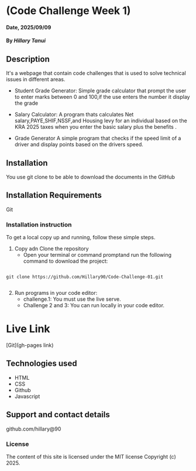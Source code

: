 # (Code Challenge Week 1)

#### Date, 2025/09/09

#### By *Hillary Tanui*

## Description
It's a webpage that contain code challenges that is used to solve technical issues in different areas.
- Student Grade Generator: Simple grade calculator that prompt the user to enter marks between 0 and 100,if the use enters the number it display the grade
  
- Salary Calculator: A program thats calculates Net salary,PAYE,SHIF,NSSF,and Housing levy for an individual based on the KRA 2025 taxes when you enter the basic salary plus the benefits .
  
- Grade Generator A simple program that checks if the speed limit of a driver and display points based on the drivers speed.
  
## Installation
You use git clone to be able to download the documents in the GitHub

## Installation Requirements
Git

### Installation instruction

To get a local copy up and running, follow these simple steps.

1. Copy adn Clone the repository
   - Open your terminal or command promptand run the following command to download the project:

```

git clone https://github.com/Hillary90/Code-Challenge-01.git


```
2. Run programs in your code editor:
   - challenge.1: You must use the live serve.
   - Challenge 2 and 3: You can run locally in your code editor.

# Live Link
[Git](gh-pages link)

## Technologies used
- HTML
- CSS
- Github
- Javascript

## Support and contact details
github.com/hillary@90

### License
The content of this site is licensed under the MIT license
Copyright (c) 2025.

